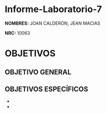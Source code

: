 # Informe-Laboratorio-7

**NOMBRES:** JOAN CALDERÓN, JEAN MACIAS

**NRC:** 10063

# **OBJETIVOS**

## **OBJETIVO GENERAL**

## **OBJETIVOS ESPECÍFICOS**

* 

*

